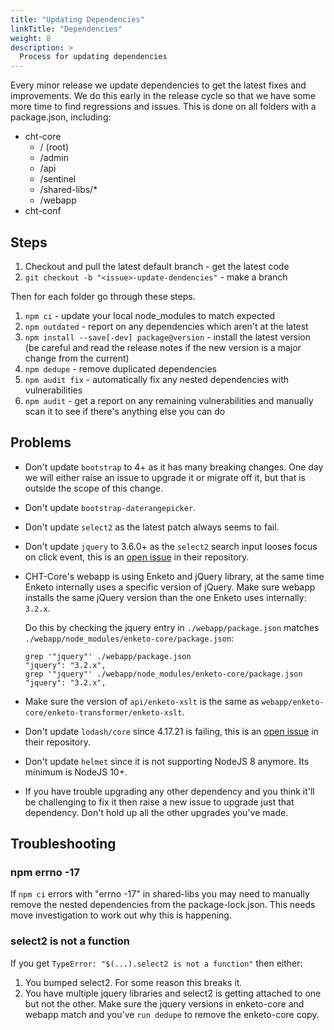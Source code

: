 ```yaml
---
title: "Updating Dependencies"
linkTitle: "Dependencies"
weight: 8
description: >
  Process for updating dependencies
---
```


Every minor release we update dependencies to get the latest fixes and improvements. We do this early in the release cycle so that we have some more time to find regressions and issues. This is done on all folders with a package.json, including:

- cht-core
  - / (root)
  - /admin
  - /api
  - /sentinel
  - /shared-libs/*
  - /webapp
- cht-conf

## Steps

1. Checkout and pull the latest default branch - get the latest code
2. `git checkout -b "<issue>-update-dendencies"` - make a branch

Then for each folder go through these steps.

1. `npm ci` - update your local node_modules to match expected
2. `npm outdated` - report on any dependencies which aren't at the latest
3. `npm install --save[-dev] package@version` - install the latest version (be careful and read the release notes if the new version is a major change from the current)
4. `npm dedupe` - remove duplicated dependencies
5. `npm audit fix` - automatically fix any nested dependencies with vulnerabilities
6. `npm audit` - get a report on any remaining vulnerabilities and manually scan it to see if there's anything else you can do

## Problems

- Don't update `bootstrap` to 4+ as it has many breaking changes. One day we will either raise an issue to upgrade it or migrate off it, but that is outside the scope of this change.
- Don't update `bootstrap-daterangepicker`.
- Don't update `select2` as the latest patch always seems to fail.
- Don't update `jquery` to 3.6.0+ as the `select2` search input looses focus on click event, this is an [open issue](https://github.com/select2/select2/issues/5993) in their repository.
- CHT-Core's webapp is using Enketo and jQuery library, at the same time Enketo internally uses a specific version of jQuery. Make sure webapp installs the same jQuery version than the one Enketo uses internally: `3.2.x`.

  Do this by checking the jquery entry in `./webapp/package.json` matches `./webapp/node_modules/enketo-core/package.json`:

  ```
  grep '"jquery"' ./webapp/package.json
  "jquery": "3.2.x",
  grep '"jquery"' ./webapp/node_modules/enketo-core/package.json
  "jquery": "3.2.x",
  ```

- Make sure the version of `api/enketo-xslt` is the same as `webapp/enketo-core/enketo-transformer/enketo-xslt`.
- Don't update `lodash/core` since 4.17.21 is failing, this is an [open issue](https://github.com/lodash/lodash/issues/4904) in their repository.
- Don't update `helmet` since it is not supporting NodeJS 8 anymore. Its minimum is NodeJS 10+.
- If you have trouble upgrading any other dependency and you think it'll be challenging to fix it then raise a new issue to upgrade just that dependency. Don't hold up all the other upgrades you've made.

## Troubleshooting

### npm errno -17

If `npm ci` errors with "errno -17" in shared-libs you may need to manually remove the nested dependencies from the package-lock.json. This needs move investigation to work out why this is happening.

### select2 is not a function

If you get `TypeError: "$(...).select2 is not a function"` then either:
1. You bumped select2. For some reason this breaks it.
2. You have multiple jquery libraries and select2 is getting attached to one but not the other. Make sure the jquery versions in enketo-core and webapp match and you've `run dedupe` to remove the enketo-core copy.
